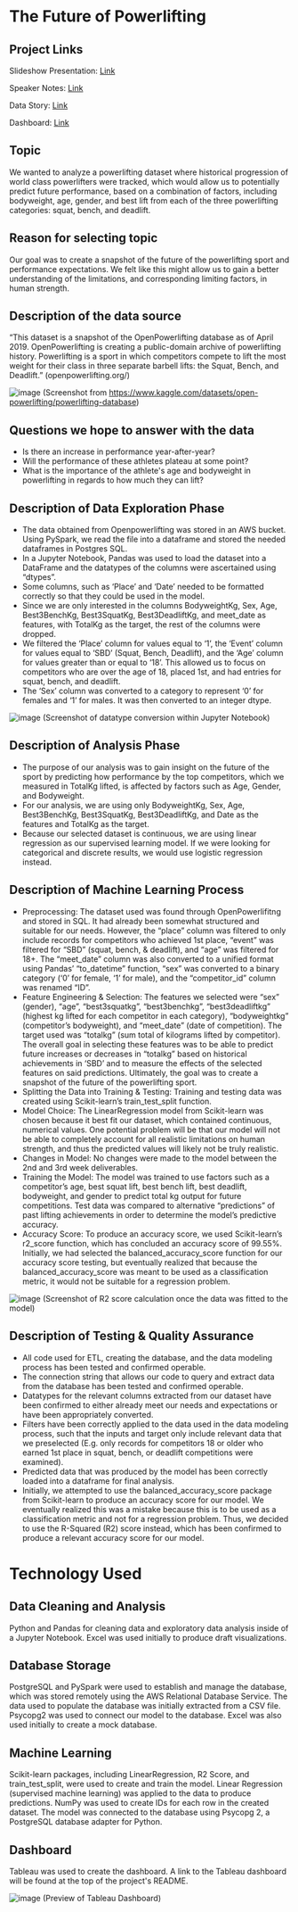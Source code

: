 # The Future of Powerlifting

## Project Links

Slideshow Presentation: [Link](https://docs.google.com/presentation/d/110ar9MJyL7VZzJPCfjMCoU1sGFIUQ4SeMalfpz2DMkQ/edit?usp=sharing)

Speaker Notes: [Link](https://docs.google.com/document/d/1axPjQrbFPo_KmnWXgIdj64aFNCwE1pa7vckhahPhZZI/edit?usp=sharing)

Data Story: [Link](https://public.tableau.com/app/profile/juan.de.haro/viz/PowerliftingStory_16538458108750/Story2?publish=yes)

Dashboard: [Link](https://public.tableau.com/app/profile/juan.de.haro/viz/PowerliftingAnalysisdarkmode/Dashboard2)

## Topic  
We wanted to analyze a powerlifting dataset where historical progression of world class powerlifters were tracked, which would allow us to potentially predict future performance, based on a combination of factors, including bodyweight, age, gender, and best lift from each of the three powerlifting categories: squat, bench, and deadlift.

## Reason for selecting topic 
Our goal was to create a snapshot of the future of the powerlifting sport and performance expectations. We felt like this might allow us to gain a better understanding of the limitations, and corresponding limiting factors, in human strength.

## Description of the data source
“This dataset is a snapshot of the OpenPowerlifting database as of April 2019. OpenPowerlifting is creating a public-domain archive of powerlifting history. Powerlifting is a sport in which competitors compete to lift the most weight for their class in three separate barbell lifts: the Squat, Bench, and Deadlift.” (openpowerlifting.org/)

![image](https://user-images.githubusercontent.com/95376544/170395993-2c01f6aa-1c50-4df9-b21a-5164bdc5927a.png)
(Screenshot from https://www.kaggle.com/datasets/open-powerlifting/powerlifting-database)

## Questions we hope to answer with the data
- Is there an increase in performance year-after-year? 
- Will the performance of these athletes plateau at some point?
- What is the importance of the athlete's age and bodyweight in powerlifting in regards to how much they can lift?

## Description of Data Exploration Phase
- The data obtained from Openpowerlifting was stored in an AWS bucket. Using PySpark, we read the file into a dataframe and stored the needed dataframes in Postgres SQL.
- In a Jupyter Notebook, Pandas was used to load the dataset into a DataFrame and the datatypes of the columns were ascertained using “dtypes”.
- Some columns, such as ‘Place’ and ‘Date’ needed to be formatted correctly so that they could be used in the model.
- Since we are only interested in the columns BodyweightKg, Sex, Age, Best3BenchKg, Best3SquatKg, Best3DeadliftKg, and meet_date as features, with TotalKg as the target, the rest of the columns were dropped.
- We filtered the ‘Place’ column for values equal to ‘1’, the ‘Event’ column for values equal to ‘SBD’ (Squat, Bench, Deadlift), and the ‘Age’ column for values greater than or equal to ‘18’. This allowed us to focus on competitors who are over the age of 18, placed 1st, and had entries for squat, bench, and deadlift.
- The ‘Sex’ column was converted to a category to represent ‘0’ for females and ‘1’ for males. It was then converted to an integer dtype.

![image](https://user-images.githubusercontent.com/95376544/170396246-819fb11d-4240-4342-923a-988c3650e399.png)
(Screenshot of datatype conversion within Jupyter Notebook)

## Description of Analysis Phase
- The purpose of our analysis was to gain insight on the future of the sport by predicting how performance by the top competitors, which we measured in TotalKg lifted, is affected by factors such as Age, Gender, and Bodyweight.
- For our analysis, we are using only BodyweightKg, Sex, Age, Best3BenchKg, Best3SquatKg, Best3DeadliftKg, and Date as the features and TotalKg as the target.
- Because our selected dataset is continuous, we are using linear regression as our supervised learning model. If we were looking for categorical and discrete results, we would use logistic regression instead.

## Description of Machine Learning Process
- Preprocessing: The dataset used was found through OpenPowerlifitng and stored in SQL. It had already been somewhat structured and suitable for our needs. However, the “place” column was filtered to only include records for competitors who achieved 1st place, “event” was filtered for “SBD” (squat, bench, & deadlift), and “age” was filtered for 18+. The “meet_date” column was also converted to a unified format using Pandas’ “to_datetime” function, “sex” was converted to a binary category (‘0’ for female, ‘1’ for male), and the “competitor_id” column was renamed “ID”.
- Feature Engineering & Selection: The features we selected were “sex” (gender), “age”, “best3squatkg”, “best3benchkg”, “best3deadliftkg” (highest kg lifted for each competitor in each category), “bodyweightkg” (competitor’s bodyweight), and “meet_date” (date of competition). The target used was “totalkg” (sum total of kilograms lifted by competitor). The overall goal in selecting these features was to be able to predict future increases or decreases in “totalkg” based on historical achievements in ‘SBD’ and to measure the effects of the selected features on said predictions. Ultimately, the goal was to create a snapshot of the future of the powerlifting sport.
- Splitting the Data into Training & Testing: Training and testing data was created using Scikit-learn’s train_test_split function.
- Model Choice: The LinearRegression model from Scikit-learn was chosen because it best fit our dataset, which contained continuous, numerical values. One potential problem will be that our model will not be able to completely account for all realistic limitations on human strength, and thus the predicted values will likely not be truly realistic.
- Changes in Model: No changes were made to the model between the 2nd and 3rd week deliverables.
- Training the Model: The model was trained to use factors such as a competitor’s age, best squat lift, best bench lift, best deadlift, bodyweight, and gender to predict total kg output for future competitions. Test data was compared to alternative “predictions” of past lifting achievements in order to determine the model’s predictive accuracy.
- Accuracy Score: To produce an accuracy score, we used Scikit-learn’s r2_score function, which has concluded an accuracy score of 99.55%. Initially, we had selected the balanced_accuracy_score function for our accuracy score testing, but eventually realized that because the balanced_accuracy_score was meant to be used as a classification metric, it would not be suitable for a regression problem.

![image](https://user-images.githubusercontent.com/95376544/170396344-a0908f67-0fb1-4552-845a-1ec0372b953d.png)
(Screenshot of R2 score calculation once the data was fitted to the model)

## Description of Testing & Quality Assurance
- All code used for ETL, creating the database, and the data modeling process has been tested and confirmed operable.
- The connection string that allows our code to query and extract data from the database has been tested and confirmed operable.
- Datatypes for the relevant columns extracted from our dataset have been confirmed to either already meet our needs and expectations or have been appropriately converted.
- Filters have been correctly applied to the data used in the data modeling process, such that the inputs and target only include relevant data that we preselected (E.g. only records for competitors 18 or older who earned 1st place in squat, bench, or deadlift competitions were examined).
- Predicted data that was produced by the model has been correctly loaded into a dataframe for final analysis.
- Initially, we attempted to use the balanced_accuracy_score package from Scikit-learn to produce an accuracy score for our model. We eventually realized this was a mistake because this is to be used as a classification metric and not for a regression problem. Thus, we decided to use the R-Squared (R2) score instead, which has been confirmed to produce a relevant accuracy score for our model.

# Technology Used

## Data Cleaning and Analysis
Python and Pandas for cleaning data and exploratory data analysis inside of a Jupyter Notebook. Excel was used initially to produce draft visualizations.

## Database Storage
PostgreSQL and PySpark were used to establish and manage the database, which was stored remotely using the AWS Relational Database Service. The data used to populate the database was initially extracted from a CSV file. Psycopg2 was used to connect our model to the database. Excel was also used initially to create a mock database.

## Machine Learning
Scikit-learn packages, including LinearRegression, R2 Score, and train_test_split, were used to create and train the model. Linear Regression (supervised machine learning) was applied to the data to produce predictions. NumPy was used to create IDs for each row in the created dataset. The model was connected to the database using Psycopg 2, a PostgreSQL database adapter for Python. 

## Dashboard
Tableau was used to create the dashboard. A link to the Tableau dashboard will be found at the top of the project's README.

![image](https://user-images.githubusercontent.com/95376544/170396509-e530d7c8-85d3-4f72-b0ea-9074cdcb56b5.png)
(Preview of Tableau Dashboard)
